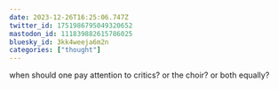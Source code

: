 ```yaml
---
date: 2023-12-26T16:25:06.747Z
twitter_id: 1751986795049320652
mastodon_id: 111839882615786025
bluesky_id: 3kk4weeja6m2n
categories: ["thought"]
---
```

when should one pay attention to critics? or the choir? or both equally?
